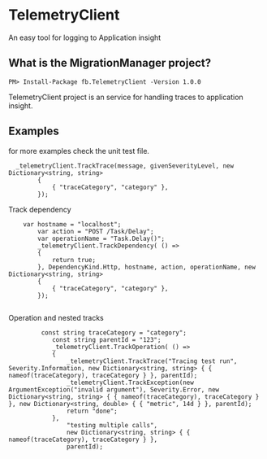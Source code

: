 # TelemetryClient
An easy tool for logging to Application insight

## What is the MigrationManager project?
```
PM> Install-Package fb.TelemetryClient -Version 1.0.0
```

TelemetryClient project is an service for handling traces to application insight.


## Examples

for more examples check the unit test file.

```
  _telemetryClient.TrackTrace(message, givenSeverityLevel, new Dictionary<string, string>
        {
            { "traceCategory", "category" },
        });
```
Track dependency
```
    var hostname = "localhost";
        var action = "POST /Task/Delay";
        var operationName = "Task.Delay()";
        _telemetryClient.TrackDependency( () =>
        {
            return true;
        }, DependencyKind.Http, hostname, action, operationName, new Dictionary<string, string>
        {
            { "traceCategory", "category" },
        });
        
```

Operation and nested tracks
```
         const string traceCategory = "category";
            const string parentId = "123";
            _telemetryClient.TrackOperation( () =>
            {
                _telemetryClient.TrackTrace("Tracing test run", Severity.Information, new Dictionary<string, string> { { nameof(traceCategory), traceCategory } }, parentId);
                _telemetryClient.TrackException(new ArgumentException("invalid argument"), Severity.Error, new Dictionary<string, string> { { nameof(traceCategory), traceCategory } }, new Dictionary<string, double> { { "metric", 14d } }, parentId);
                return "done";
            }, 
                "testing multiple calls", 
                new Dictionary<string, string> { { nameof(traceCategory), traceCategory } },
                parentId);
```



